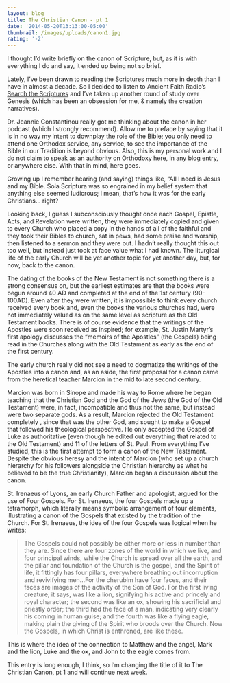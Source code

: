 ```yaml
---
layout: blog
title: The Christian Canon - pt 1
date: '2014-05-20T13:13:00-05:00'
thumbnail: /images/uploads/canon1.jpg
rating: '-2'
---
```

I thought I’d write briefly on the canon of Scripture, but, as it is with everything I do and say, it ended up being not so brief.

Lately, I’ve been drawn to reading the Scriptures much more in depth than I have in almost a decade. So I decided to listen to Ancient Faith Radio’s [Search the Scriptures](http://www.ancientfaith.com/podcasts/searchthescriptures) and I’ve taken up another round of study over Genesis (which has been an obsession for me, & namely the creation narratives).

Dr. Jeannie Constantinou really got me thinking about the canon in her podcast (which I strongly recommend). Allow me to preface by saying that it is in no way my intent to downplay the role of the Bible; you only need to attend one Orthodox service, any service, to see the importance of the Bible in our Tradition is beyond obvious. Also, this is my personal work and I do not claim to speak as an authority on Orthodoxy here, in any blog entry, or anywhere else. With that in mind, here goes.

Growing up I remember hearing (and saying) things like, “All I need is Jesus and my Bible. Sola Scriptura was so engrained in my belief system that anything else seemed ludicrous; I mean, that’s how it was for the early Christians… right?

Looking back, I guess I subconsciously thought once each Gospel, Epistle, Acts, and Revelation were written, they were immediately copied and given to every Church who placed a copy in the hands of all of the faithful and they took their Bibles to church, sat in pews, had some praise and worship, then listened to a sermon and they were out. I hadn’t really thought this out too well, but instead just took at face value what I had known. The liturgical life of the early Church will be yet another topic for yet another day, but, for now, back to the canon.

The dating of the books of the New Testament is not something there is a strong consensus on, but the earliest estimates are that the books were begun around 40 AD and completed at the end of the 1st century (90-100AD). Even after they were written, it is impossible to think every church received every book and, even the books the various churches had, were not immediately valued as on the same level as scripture as the Old Testament books. There is of course evidence that the writings of the Apostles were soon received as inspired; for example, St. Justin Martyr’s first apology discusses the “memoirs of the Apostles” (the Gospels) being read in the Churches along with the Old Testament as early as the end of the first century.

The early church really did not see a need to dogmatize the writings of the Apostles into a canon and, as an aside, the first proposal for a canon came from the heretical teacher Marcion in the mid to late second century.

Marcion was born in Sinope and made his way to Rome where he began teaching that the Christian God and the God of the Jews (the God of the Old Testament) were, in fact, incompatible and thus not the same, but instead were two separate gods. As a result, Marcion rejected the Old Testament completely , since that was the other God, and sought to make a Gospel that followed his theological perspective. He only accepted the Gospel of Luke as authoritative (even though he edited out everything that related to the Old Testament) and 11 of the letters of St. Paul. From everything I’ve studied, this is the first attempt to form a canon of the New Testament. Despite the obvious heresy and the intent of Marcion (who set up a church hierarchy for his followers alongside the Christian hierarchy as what he believed to be the true Christianity), Marcion began a discussion about the canon.

St. Irenaeus of Lyons, an early Church Father and apologist, argued for the use of Four Gospels. For St. Irenaeus, the four Gospels made up a tetramorph, which literally means symbolic arrangement of four elements, illustrating a canon of the Gospels that existed by the tradition of the Church. For St. Irenaeus, the idea of the four Gospels was logical when he writes:


> The Gospels could not possibly be either more or less in number than they are. Since there are four zones of the world in which we live, and four principal winds, while the Church is spread over all the earth, and the pillar and foundation of the Church is the gospel, and the Spirit of life, it fittingly has four pillars, everywhere breathing out incorruption and revivifying men…For the cherubim have four faces, and their faces are images of the activity of the Son of God. For the first living creature, it says, was like a lion, signifying his active and princely and royal character; the second was like an ox, showing his sacrificial and priestly order; the third had the face of a man, indicating very clearly his coming in human guise; and the fourth was like a flying eagle, making plain the giving of the Spirit who broods over the Church. Now the Gospels, in which Christ is enthroned, are like these.

This is where the idea of the connection to Matthew and the angel, Mark and the lion, Luke and the ox, and John to the eagle comes from.

This entry is long enough, I think, so I’m changing the title of it to The Christian Canon, pt 1 and will continue next week.
